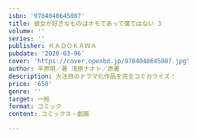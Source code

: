 ```yaml
---
isbn: '9784040645087'
title: 彼女が好きなものはホモであって僕ではない 3
volume: ''
series: ''
publisher: ＫＡＤＯＫＡＷＡ
pubdate: '2020-03-06'
cover: 'https://cover.openbd.jp/9784040645087.jpg'
author: 平原明／著 浅原ナオト／原著
description: 大注目のドラマ化作品を完全コミカライズ！
price: '650'
genre: ''
target: 一般
format: コミック
content: コミックス・劇画

---
```

